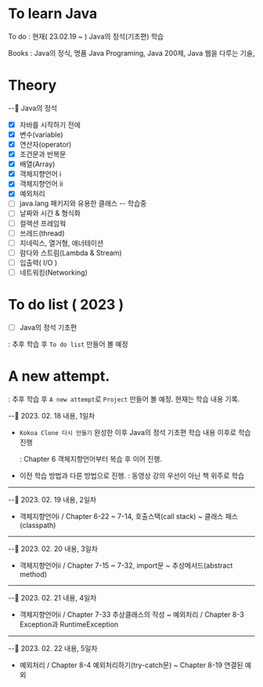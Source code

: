 # To learn Java

To do : 현재( 23.02.19 ~ ) Java의 정석(기초편) 학습

Books : Java의 정식, 명품 Java Programing, Java 200제, Java 웹을 다루는 기술,

# Theory

--🍭 Java의 정석

- [x] 자바를 시작하기 전에
- [x] 변수(variable)
- [x] 연산자(operator)
- [x] 조건문과 반복문
- [x] 배열(Array)
- [x] 객체지향언어 ⅰ
- [x] 객체지향언어 ⅱ
- [x] 예외처리
- [ ] java.lang 패키지와 유용한 클래스 -- 학습중
- [ ] 날짜와 시간 & 형식화
- [ ] 컬렉션 프레임웍
- [ ] 쓰레드(thread)
- [ ] 지네릭스, 열거형, 애너테이션
- [ ] 람다와 스트림(Lambda & Stream)
- [ ] 입출력( I/O )
- [ ] 네트워킹(Networking)

# To do list ( 2023 )

- [ ] Java의 정석 기초편

: 추후 학습 후 `To do list` 만들어 볼 예정

# A new attempt.

: 추후 학습 후 `A new attempt`로 `Project` 만들어 볼 예정. 현재는 학습 내용 기록.

--🍭 2023. 02. 18 내용, 1일차

- `Kokoa Clone 다시 만들기` 완성한 이후 Java의 정석 기초편 학습 내용 이후로 학습진행

  : Chapter 6 객체지향언어부터 복습 후 이어 진행.

- 이전 학습 방법과 다른 방법으로 진행.
  : 동영상 강의 우선이 아닌 책 위주로 학습

---

--🍭 2023. 02. 19 내용, 2일차

- 객체지향언어ⅰ / Chapter 6-22 ~ 7-14, 호출스택(call stack) ~ 클래스 패스(classpath)

---

--🍭 2023. 02. 20 내용, 3일차

- 객체지향언어ⅱ / Chapter 7-15 ~ 7-32, import문 ~ 추상메서드(abstract method)

---

--🍭 2023. 02. 21 내용, 4일차

- 객체지향언어ⅱ / Chapter 7-33 추상클래스의 작성 ~ 예외처리 / Chapter 8-3 Exception과 RuntimeException

---

--🍭 2023. 02. 22 내용, 5일차

- 예외처리 / Chapter 8-4 예외처리하기(try-catch문) ~ Chapter 8-19 연결된 예외
